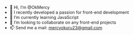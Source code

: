 - 👋 Hi, I’m @OkMercy
- 👀 I recently developed a passion for front-end development
- 🌱 I’m currently learning JavaScript
- 💞️ I’m looking to collaborate on any front-end projects
- 📫 Send me a mail: mercyokuru23@gmail.com

<!---
OkMercy/OkMercy is a ✨ special ✨ repository because its `README.md` (this file) appears on your GitHub profile.
You can click the Preview link to take a look at your changes.
--->
